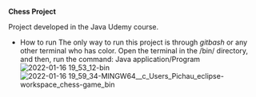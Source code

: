 **Chess Project**

Project developed in the Java Udemy course.

 - How to run
	 The only way to run this project is through *gitbash* or any other terminal who has color. Open the terminal in the /bin/ directory, and then, run the command: Java application/Program
![2022-01-16 19_53_12-bin](https://user-images.githubusercontent.com/46103638/149681674-951626fb-aded-411a-8220-369d02c08e8b.png)
![2022-01-16 19_59_34-MINGW64__c_Users_Pichau_eclipse-workspace_chess-game_bin](https://user-images.githubusercontent.com/46103638/149681686-4de235dc-5d82-454c-b4c3-61c97d24170a.png)
